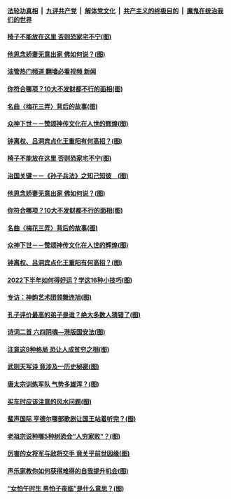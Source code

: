 ####  [法轮功真相](../../../../basic/blob/master/README.md?t=07020331) &nbsp;|&nbsp; [九评共产党](../../../../9ping.md/blob/master/README.md?t=07020331) &nbsp;|&nbsp; [解体党文化](../../../../jtdwh.md/blob/master/README.md?t=07020331)  &nbsp;|&nbsp; [共产主义的终极目的](../../../../gczydzjmd.md/blob/master/README.md?t=07020331) &nbsp;|&nbsp; [魔鬼在统治我们的世界](../../../../mgztzwmdsj.md/blob/master/README.md?t=07020331) 

#### [椅子不能放在这里 否则恐家宅不宁(图)](../pages/p7/1008766.md?t=07020331) 

#### [他思念娇妻无意出家 佛如何说？(图)](../pages/p7/1008591.md?t=07020331) 

#### [油管热门频道 翻墙必看视频 新闻](http://45.76.130.85:81/youtube.html?07020331)

#### [你符合哪项？10大不发财都不行的面相(图)](../pages/p7/1009378.md?t=07020331) 

#### [名曲〈梅花三弄〉背后的故事(图)](../pages/p7/1009855.md?t=07020331) 

#### [众神下世－－赞颂神传文化在人世的辉煌(图)](../pages/p7/1009639.md?t=07020331) 

#### [钟离权、吕洞宾点化王重阳有何高招？(图)](../pages/p7/1008049.md?t=07020331) 

#### [椅子不能放在这里 否则恐家宅不宁(图)](../pages/p7/1008766.md?t=07020331) 

#### [治国关键－－《孙子兵法》之知己知彼　(图)](../pages/p7/1010316.md?t=07020331) 

#### [他思念娇妻无意出家 佛如何说？(图)](../pages/p7/1008591.md?t=07020331) 

#### [你符合哪项？10大不发财都不行的面相(图)](../pages/p7/1009378.md?t=07020331) 

#### [名曲〈梅花三弄〉背后的故事(图)](../pages/p7/1009855.md?t=07020331) 

#### [众神下世－－赞颂神传文化在人世的辉煌(图)](../pages/p7/1009639.md?t=07020331) 

#### [钟离权、吕洞宾点化王重阳有何高招？(图)](../pages/p7/1008049.md?t=07020331) 

#### [2022下半年如何得好运？学这16种小技巧(图)](../pages/p7/1008944.md?t=07020331) 

#### [专访：神韵艺术团领舞连旭(图)](../pages/p7/974933.md?t=07020331) 

#### [孔子评价最高的弟子是谁？绝大多数人猜错了(图)](../pages/p7/1009129.md?t=07020331) 

#### [诗词二首 六四阴魂—港版国安法(图)](../pages/p7/1010402.md?t=07020331) 

#### [注意这9种格局 恐让人成贫穷之相(图)](../pages/p7/1008943.md?t=07020331) 

#### [武则天写诗 竟涉及一历史秘密(图)](../pages/p7/1010163.md?t=07020331) 

#### [唐太宗训练军队 气势多雄浑？(图)](../pages/p7/1009637.md?t=07020331) 

#### [买车时应该注意的风水问题(图)](../pages/p7/1008942.md?t=07020331) 

#### [蜚声国际 亨德尔哪部歌剧让国王站着听完？(图)](../pages/p7/1009847.md?t=07020331) 

#### [老祖宗说种哪5种树恐会“人穷家败”？(图)](../pages/p7/1010016.md?t=07020331) 

#### [厉害的女将军与敌将交手 竟关乎前世因缘(图)](../pages/p7/1010229.md?t=07020331) 

#### [声乐家教你如何获得难得的自我提升机会(图)](../pages/p7/1010042.md?t=07020331) 

#### [“女怕午时生 男怕子夜临”是什么意思？(图)](../pages/p7/1010012.md?t=07020331) 

<img src='http://gfw-breaker.win/goodnews/indexes/p7.md' width='0px' height='0px'/>
